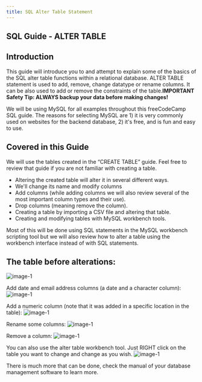 ```yaml
---
title: SQL Alter Table Statement
---
```

## SQL Guide - ALTER TABLE

## Introduction

This guide will introduce you to and attempt to explain some of the basics of the SQL alter table functions within a relational database.
ALTER TABLE statement is used to add, remove, change datatype or rename columns. It can be also used to add or remove the constraints of the table.**IMPORTANT Safety Tip:  ALWAYS backup your data before making changes!**

We will be using MySQL for all examples throughout this freeCodeCamp SQL guide. The reasons for selecting MySQL are 1) it is very commonly used on websites for the backend database, 2) it's free, and is fun and easy to use.

## Covered in this Guide 
We will use the tables created in the “CREATE TABLE” guide.  Feel free to review that guide if you are not familiar with creating a table.
* Altering the created table will alter it in several different ways. 
* We'll change its name and modify columns
* Add columns (while adding columns we will also review several of the most important column types and their use).
* Drop columns (meaning remove the column).
* Creating a table by importing a CSV file and altering that table.
* Creating and modifying tables with MySQL workbench tools.

Most of this will be done using SQL statements in the MySQL workbench scripting tool but we will also review how to alter a table using the workbench interface instead of with SQL statements.

## The table before alterations:
![image-1](https://github.com/SteveChevalier/guide-images/blob/master/alter_table01a.JPG?raw=true)

Add date and email address columns (a date and a character column):
![image-1](https://github.com/SteveChevalier/guide-images/blob/master/alter_table01.JPG?raw=true)

Add a numeric column (note that it was added in a specific location in the table):
![image-1](https://github.com/SteveChevalier/guide-images/blob/master/alter_table02.JPG?raw=true)

Rename some columns:
![image-1](https://github.com/SteveChevalier/guide-images/blob/master/alter_table03.JPG?raw=true)

Remove a column:
![image-1](https://github.com/SteveChevalier/guide-images/blob/master/alter_table04.JPG?raw=true)

You can also use the alter table workbench tool. Just RIGHT click on the table you want to change and change as you wish.
![image-1](https://github.com/SteveChevalier/guide-images/blob/master/alter_table05.JPG?raw=true)

There is much more that can be done, check the manual of your database management software to learn more.

